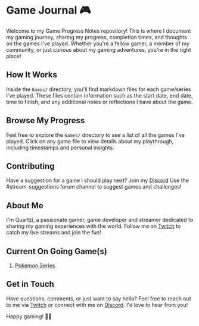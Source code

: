 # Game Journal 🎮
Welcome to my Game Progress Notes repository! This is where I document my gaming journey, sharing my progress, completion times, and thoughts on the games I've played. Whether you're a fellow gamer, a member of my community, or just curious about my gaming adventures, you're in the right place!

## How It Works
Inside the `Games/` directory, you'll find markdown files for each game/series I've played. These files contain information such as the start date, end date, time to finish, and any additional notes or reflections I have about the game.

## Browse My Progress
Feel free to explore the `Games/` directory to see a list of all the games I've played. Click on any game file to view details about my playthrough, including timestamps and personal insights.

## Contributing
Have a suggestion for a game I should play next? Join my [Discord](https://discord.gg/VnKMS676rm)
Use the #stream-suggestions forum channel to suggest games and challenges!

## About Me
I'm Quartzi, a passionate gamer, game developer and streamer dedicated to sharing my gaming experiences with the world. Follow me on [Twitch](https://www.twitch.tv/quartzi) to catch my live streams and join the fun!

## Current On Going Game(s)
1. [Pokemon Series](./Series/Pokemon.md)

## Get in Touch
Have questions, comments, or just want to say hello? Feel free to reach out to me via [Twitch](https://www.twitch.tv/quartzi) or connect with me on [Discord](https://discord.gg/VnKMS676rm). I'd love to hear from you!

Happy gaming! 🚀✨
